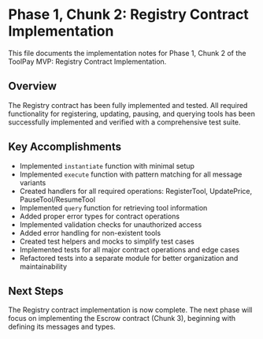 # Phase 1, Chunk 2: Registry Contract Implementation

This file documents the implementation notes for Phase 1, Chunk 2 of the ToolPay MVP: Registry Contract Implementation.

## Overview
The Registry contract has been fully implemented and tested. All required functionality for registering, updating, pausing, and querying tools has been successfully implemented and verified with a comprehensive test suite.

## Key Accomplishments
- Implemented `instantiate` function with minimal setup
- Implemented `execute` function with pattern matching for all message variants
- Created handlers for all required operations: RegisterTool, UpdatePrice, PauseTool/ResumeTool
- Implemented `query` function for retrieving tool information
- Added proper error types for contract operations
- Implemented validation checks for unauthorized access
- Added error handling for non-existent tools
- Created test helpers and mocks to simplify test cases
- Implemented tests for all major contract operations and edge cases
- Refactored tests into a separate module for better organization and maintainability

## Next Steps
The Registry contract implementation is now complete. The next phase will focus on implementing the Escrow contract (Chunk 3), beginning with defining its messages and types.
